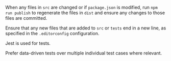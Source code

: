 When any files in `src` are changed or if `package.json` is modified, run `npm run publish` to regenerate the files in `dist` and ensure any changes to those files are committed.

Ensure that any new files that are added to `src` or `tests` end in a new line, as specified in the `.editorconfig` configuration.

Jest is used for tests.

Prefer data-driven tests over multiple individual test cases where relevant.
